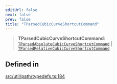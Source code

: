 ```yaml
---
editUrl: false
next: false
prev: false
title: "TParsedCubicCurveShortcutCommand"
---
```


> **TParsedCubicCurveShortcutCommand**: [`TParsedAbsoluteCubicCurveShortcutCommand`](/api/namespaces/util/type-aliases/tparsedabsolutecubiccurveshortcutcommand/) \| [`TParsedRelativeCubicCurveShortcutCommand`](/api/namespaces/util/type-aliases/tparsedrelativecubiccurveshortcutcommand/)

## Defined in

[src/util/path/typedefs.ts:184](https://github.com/fabricjs/fabric.js/blob/c093e29e73123dafcfa091ff4d5e04e690bb796e/src/util/path/typedefs.ts#L184)

